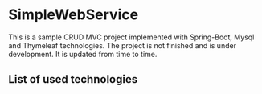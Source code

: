 # SimpleWebService

This is a sample CRUD MVC project implemented with Spring-Boot, Mysql and Thymeleaf technologies. 
The project is not finished and is under development. It is updated from time to time.

## List of used technologies

